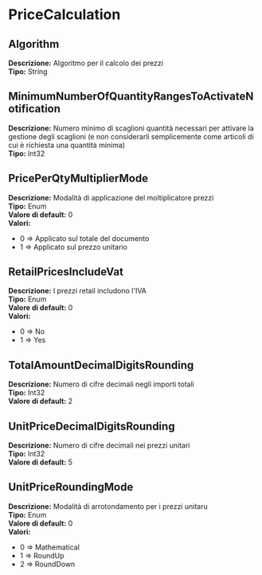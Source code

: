 # PriceCalculation
Algorithm 
----
**Descrizione:** Algoritmo per il calcolo dei prezzi <br> 
**Tipo:** String <br> 

MinimumNumberOfQuantityRangesToActivateNotification 
----
**Descrizione:** Numero minimo di scaglioni quantità necessari per attivare la gestione degli scaglioni (e non considerarli semplicemente come articoli di cui è richiesta una quantità minima) <br> 
**Tipo:** Int32 <br> 

PricePerQtyMultiplierMode 
----
**Descrizione:** Modalità di applicazione del moltiplicatore prezzi <br> 
**Tipo:** Enum <br> 
**Valore di default:** 0 <br> 
**Valori:**
* 0 => Applicato sul totale del documento
* 1 => Applicato sul prezzo unitario

RetailPricesIncludeVat 
----
**Descrizione:** I prezzi retail includono l'IVA <br> 
**Tipo:** Enum <br> 
**Valore di default:** 0 <br> 
**Valori:**
* 0 => No
* 1 => Yes

TotalAmountDecimalDigitsRounding 
----
**Descrizione:** Numero di cifre decimali negli importi totali <br> 
**Tipo:** Int32 <br> 
**Valore di default:** 2 <br> 

UnitPriceDecimalDigitsRounding 
----
**Descrizione:** Numero di cifre decimali nei prezzi unitari <br> 
**Tipo:** Int32 <br> 
**Valore di default:** 5 <br> 

UnitPriceRoundingMode 
----
**Descrizione:** Modalità di arrotondamento per i prezzi unitaru <br> 
**Tipo:** Enum <br> 
**Valore di default:** 0 <br> 
**Valori:**
* 0 => Mathematical
* 1 => RoundUp
* 2 => RoundDown

